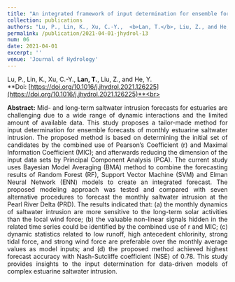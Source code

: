 ```yaml
---
title: "An integrated framework of input determination for ensemble forecasts of monthly estuarine saltwater intrusion"
collection: publications
authors: "Lu, P., Lin, K., Xu, C.-Y.,  <b>Lan, T.</b>, Liu, Z., and He, Y."
permalink: /publication/2021-04-01-jhydrol-13
num: 06
date: 2021-04-01
excerpt: ''
venue: 'Journal of Hydrology'
---
```

Lu, P., Lin, K., Xu, C.-Y.,  **Lan, T.**, Liu, Z., and He, Y.<br>
**Doi: [https://doi.org/10.1016/j.jhydrol.2021.126225](https://doi.org/10.1016/j.jhydrol.2021.126225)**<br>
 <p style="text-align:justify; text-justify:inter-ideograph;">
<b>Abstract:</b> Mid- and long-term saltwater intrusion forecasts for estuaries are challenging due to a wide range of dynamic interactions and the limited amount of available data. This study proposes a tailor-made method for input determination for ensemble forecasts of monthly estuarine saltwater intrusion. The proposed method is based on determining the initial set of candidates by the combined use of Pearson’s Coefficient (r) and Maximal Information Coefficient (MIC); and afterwards reducing the dimension of the input data sets by Principal Component Analysis (PCA). The current study uses Bayesian Model Averaging (BMA) method to combine the forecasting results of Random Forest (RF), Support Vector Machine (SVM) and Elman Neural Network (ENN) models to create an integrated forecast. The proposed modeling approach was tested and compared with seven alternative procedures to forecast the monthly saltwater intrusion at the Pearl River Delta (PRD). The results indicated that: (a) the monthly dynamics of saltwater intrusion are more sensitive to the long-term solar activities than the local wind force; (b) the valuable non-linear signals hidden in the related time series could be identified by the combined use of r and MIC; (c) dynamic statistics related to low runoff, high antecedent chlorinity, strong tidal force, and strong wind force are preferable over the monthly average values as model inputs; and (d) the proposed method achieved highest forecast accuracy with Nash-Sutcliffe coefficient (NSE) of 0.78. This study provides insights to the input determination for data-driven models of complex estuarine saltwater intrusion. <br>
